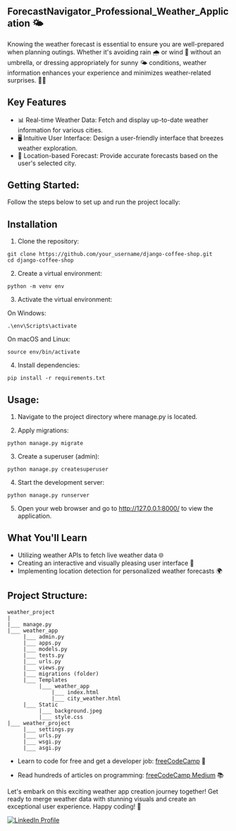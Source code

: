 ## ForecastNavigator_Professional_Weather_Application 🌤️

Knowing the weather forecast is essential to ensure you are well-prepared when planning outings. Whether it's avoiding rain 🌧️ or wind 💨 without an umbrella, or dressing appropriately for sunny 🌤️ conditions, weather information enhances your experience and minimizes weather-related surprises. 🌂👗

## Key Features

* 📊 Real-time Weather Data: Fetch and display up-to-date weather information for various cities.
* 🖥️ Intuitive User Interface: Design a user-friendly interface that breezes weather exploration.
* 📍 Location-based Forecast: Provide accurate forecasts based on the user's selected city.
## Getting Started:

Follow the steps below to set up and run the project locally:

## Installation

1. Clone the repository:

```
git clone https://github.com/your_username/django-coffee-shop.git
cd django-coffee-shop
```

2. Create a virtual environment:

```
python -m venv env
```

3. Activate the virtual environment:

On Windows:
```
.\env\Scripts\activate
```
On macOS and Linux:
```
source env/bin/activate
```

4. Install dependencies:

```
pip install -r requirements.txt
```


## Usage:

1. Navigate to the project directory where manage.py is located.

2. Apply migrations:

```
python manage.py migrate
```

3. Create a superuser (admin):

```
python manage.py createsuperuser
```

4. Start the development server:

```
python manage.py runserver
```

5. Open your web browser and go to http://127.0.0.1:8000/ to view the application.

## What You'll Learn

* Utilizing weather APIs to fetch live weather data 🌐
* Creating an interactive and visually pleasing user interface 🎨 
* Implementing location detection for personalized weather forecasts 🌍 

## Project Structure:



```
weather_project
|
|___ manage.py
|___ weather_app
     |___ admin.py
     |___ apps.py
     |___ models.py
     |___ tests.py
     |___ urls.py
     |___ views.py
     |___ migrations (folder)
     |___ Templates
          |___ weather_app
              |___ index.html
              |___ city_weather.html
     |___ Static
          |___ background.jpeg
          |___ style.css
|___ weather_project
     |___ settings.py
     |___ urls.py
     |___ wsgi.py
     |___ asgi.py
```


* <p>Learn to code for free and get a developer job: <a href="https://www.freecodecamp.org" target="_blank">freeCodeCamp</a> 🚀</p>
* <p>Read hundreds of articles on programming: <a href="https://medium.freecodecamp.org" target="_blank">freeCodeCamp Medium</a> 📚</p>
















Let's embark on this exciting weather app creation journey together! Get ready to merge weather data with stunning visuals and create an exceptional user experience. Happy coding! 🚀







<a href="https://www.linkedin.com/in/mansi-more-0943/"> ![LinkedIn Profile](https://img.shields.io/badge/LinkedIn-0077B5?style=for-the-badge&logo=linkedin&logoColor=white) </a>






